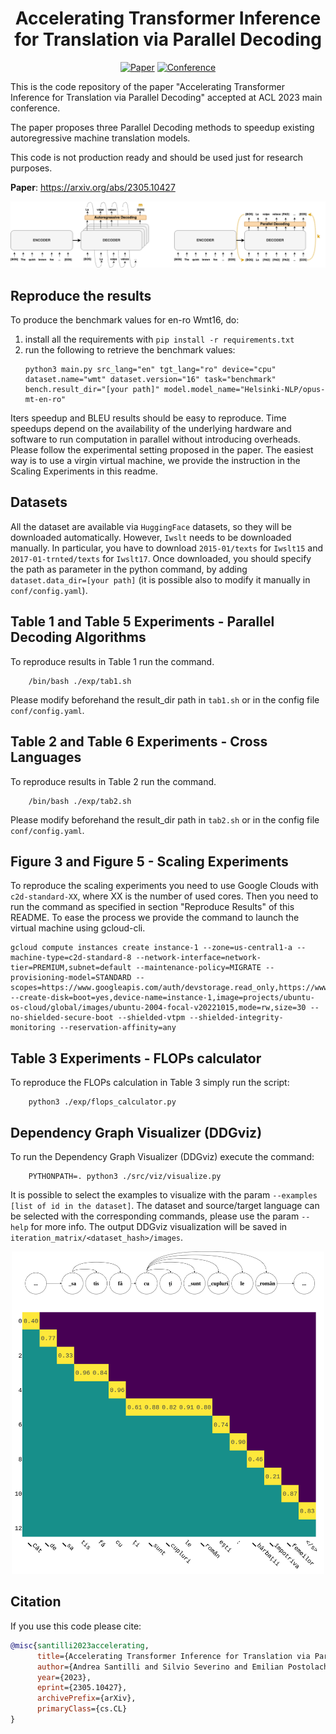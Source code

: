 <div align="center">    
 
# Accelerating Transformer Inference for Translation via Parallel Decoding

[![Paper](http://img.shields.io/badge/paper-ArXiv-B31B1B.svg)](https://arxiv.org/abs/2305.10427)
[![Conference](http://img.shields.io/badge/ACL-2023-c92828.svg)]()

</div>


This is the code repository of the paper "Accelerating Transformer Inference for Translation via Parallel Decoding" accepted at ACL 2023 main conference.

The paper proposes three Parallel Decoding methods to speedup existing autoregressive machine translation models.

This code is not production ready and should be used just for research purposes.

**Paper**: https://arxiv.org/abs/2305.10427

<div align="center">
<img src="assets/ipi.png" alt="drawing" width="1000"/>
</div>


## Reproduce the results
To produce the benchmark values for en-ro Wmt16, do:
1. install all the requirements with `pip install -r requirements.txt`
2. run the following to retrieve the benchmark values:
    ```
    python3 main.py src_lang="en" tgt_lang="ro" device="cpu" dataset.name="wmt" dataset.version="16" task="benchmark" bench.result_dir="[your path]" model.model_name="Helsinki-NLP/opus-mt-en-ro"
    ```
Iters speedup and BLEU results should be easy to reproduce. Time speedups depend on the availability of the underlying hardware and software to run computation in parallel without introducing overheads. Please follow the experimental setting proposed in the paper. The easiest way is to use a virgin virtual machine, we provide the instruction in the Scaling Experiments in this readme.

## Datasets
All the dataset are available via `HuggingFace` datasets, so they will be downloaded automatically.
However, `Iwslt` needs to be downloaded manually. In particular, you have to download `2015-01/texts` for `Iwslt15` and `
2017-01-trnted/texts` for `Iwslt17`. Once downloaded, you should specify the path as parameter in the python command, by adding `dataset.data_dir=[your path]` (it is possible also to modify it manually in `conf/config.yaml`).

## Table 1 and Table 5 Experiments - Parallel Decoding Algorithms
To reproduce results in Table 1 run the command.
```
    /bin/bash ./exp/tab1.sh
```
Please modify beforehand the result_dir path in `tab1.sh` or in the config file `conf/config.yaml`.

## Table 2 and Table 6 Experiments - Cross Languages
To reproduce results in Table 2 run the command.
```
    /bin/bash ./exp/tab2.sh
```
Please modify beforehand the result_dir path in  `tab2.sh` or in the config file `conf/config.yaml`.

## Figure 3 and Figure 5 - Scaling Experiments
To reproduce the scaling experiments you need to use Google Clouds with `c2d-standard-XX`, where XX is the number of used cores. Then you need to run the command as specified in section "Reproduce Results" of this README.
To ease the process we provide the command to launch the virtual machine using gcloud-cli.

```
gcloud compute instances create instance-1 --zone=us-central1-a --machine-type=c2d-standard-8 --network-interface=network-tier=PREMIUM,subnet=default --maintenance-policy=MIGRATE --provisioning-model=STANDARD --scopes=https://www.googleapis.com/auth/devstorage.read_only,https://www.googleapis.com/auth/logging.write,https://www.googleapis.com/auth/monitoring.write,https://www.googleapis.com/auth/servicecontrol,https://www.googleapis.com/auth/service.management.readonly,https://www.googleapis.com/auth/trace.append --create-disk=boot=yes,device-name=instance-1,image=projects/ubuntu-os-cloud/global/images/ubuntu-2004-focal-v20221015,mode=rw,size=30 --no-shielded-secure-boot --shielded-vtpm --shielded-integrity-monitoring --reservation-affinity=any
```
## Table 3 Experiments - FLOPs calculator

To reproduce the FLOPs calculation in Table 3 simply run the script:
```
    python3 ./exp/flops_calculator.py 
```

## Dependency Graph Visualizer (DDGviz)

To run the Dependency Graph Visualizer (DDGviz) execute the command:
```
    PYTHONPATH=. python3 ./src/viz/visualize.py
```
It is possible to select the examples to visualize with the param `--examples [list of id in the dataset]`. The dataset and source/target language can be selected with the corresponding commands, please use the param `--help` for more info.
The output DDGviz visualization will be saved in `iteration_matrix/<dataset_hash>/images`.

<div align="center">
<img src="assets/ddg.png" alt="drawing" width="500"/>
</div>


## Citation

If you use this code please cite:

```bibtex
@misc{santilli2023accelerating,
      title={Accelerating Transformer Inference for Translation via Parallel Decoding}, 
      author={Andrea Santilli and Silvio Severino and Emilian Postolache and Valentino Maiorca and Michele Mancusi and Riccardo Marin and Emanuele Rodolà},
      year={2023},
      eprint={2305.10427},
      archivePrefix={arXiv},
      primaryClass={cs.CL}
}
```